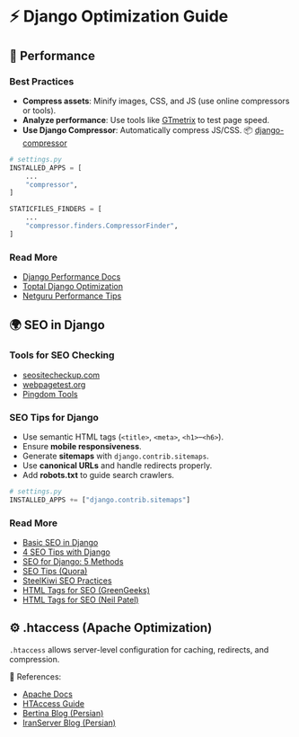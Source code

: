 # ⚡ Django Optimization Guide

## 🚀 Performance

### Best Practices

* **Compress assets**: Minify images, CSS, and JS (use online compressors or tools).
* **Analyze performance**: Use tools like [GTmetrix](https://gtmetrix.com/) to test page speed.
* **Use Django Compressor**: Automatically compress JS/CSS.
  📦 [django-compressor](https://django-compressor.readthedocs.io/en/stable/)

```python
# settings.py
INSTALLED_APPS = [
    ...
    "compressor",
]

STATICFILES_FINDERS = [
    ...
    "compressor.finders.CompressorFinder",
]
```

### Read More

* [Django Performance Docs](https://docs.djangoproject.com/en/3.2/topics/performance/)
* [Toptal Django Optimization](https://www.toptal.com/python/performance-optimization-testing-django)
* [Netguru Performance Tips](https://www.netguru.com/blog/django-performance-optimization)


## 🌍 SEO in Django

### Tools for SEO Checking

* [seositecheckup.com](https://seositecheckup.com)
* [webpagetest.org](https://www.webpagetest.org)
* [Pingdom Tools](https://tools.pingdom.com)

### SEO Tips for Django

* Use semantic HTML tags (`<title>`, `<meta>`, `<h1>`–`<h6>`).
* Ensure **mobile responsiveness**.
* Generate **sitemaps** with `django.contrib.sitemaps`.
* Use **canonical URLs** and handle redirects properly.
* Add **robots.txt** to guide search crawlers.

```python
# settings.py
INSTALLED_APPS += ["django.contrib.sitemaps"]
```

### Read More

* [Basic SEO in Django](https://www.vinta.com.br/blog/2015/basic-seo-django/)
* [4 SEO Tips with Django](https://medium.com/@bedjango/4-seo-tips-to-position-your-website-using-django-96999d373222)
* [SEO for Django: 5 Methods](https://www.janowski.dev/articles/seo-for-django-5-methods-to-improve-seo/)
* [SEO Tips (Quora)](https://www.quora.com/What-are-some-SEO-tips-for-Django)
* [SteelKiwi SEO Practices](https://steelkiwi.com/blog/best-seo-practices-for-developers-put-your-skills-to-work/)
* [HTML Tags for SEO (GreenGeeks)](https://www.greengeeks.com/blog/html-tags-for-seo/)
* [HTML Tags for SEO (Neil Patel)](https://neilpatel.com/blog/html-tags-for-seo/)


## ⚙️ .htaccess (Apache Optimization)

`.htaccess` allows server-level configuration for caching, redirects, and compression.

📖 References:

* [Apache Docs](https://httpd.apache.org/docs/current/howto/htaccess.html)
* [HTAccess Guide](http://www.htaccess-guide.com/)
* [Bertina Blog (Persian)](https://www.bertina.ir/blog/htaccess-file/)
* [IranServer Blog (Persian)](https://blog.iranserver.com/htaccess/)
